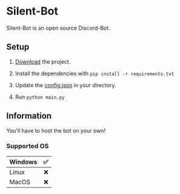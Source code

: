 # Silent-Bot

Silent-Bot is an open source Discord-Bot.


## Setup
1. [Download](https://github.com/IamPekka058/Silent-Bot/archive/refs/heads/development.zip) the project.

2. Install the dependencies with ```pip install -r requirements.txt```

3. Update the [config.json](https://github.com/IamPekka058/Silent-Bot/blob/development/config.json) in your directory.

4. Run ```python main.py```

## Information
You'll have to host the bot on your own!

### Supported OS

| Windows |   ✅ |
|---------|----:|
| Linux   | :x: |
| MacOS   | :x: |


